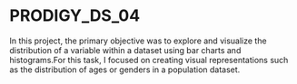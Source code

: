 # PRODIGY_DS_04
In this project, the primary objective was to explore and visualize the distribution of a variable within a dataset using bar charts and histograms.For this task, I focused on creating visual representations such as the distribution of ages or genders in a population dataset.
